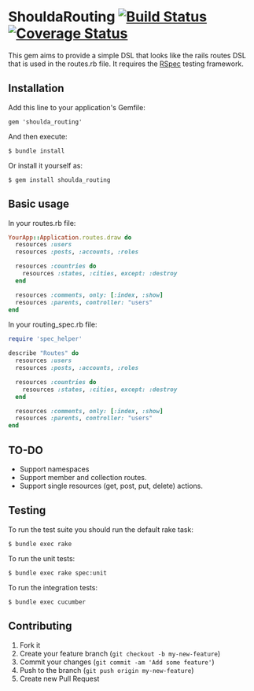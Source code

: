 # ShouldaRouting [![Build Status](https://travis-ci.org/alejandrogutierrez/shoulda_routing.png?branch=master)](https://travis-ci.org/alejandrogutierrez/shoulda_routing) [![Coverage Status](https://coveralls.io/repos/alejandrogutierrez/shoulda_routing/badge.png)](https://coveralls.io/r/alejandrogutierrez/shoulda_routing)

This gem aims to provide a simple DSL that looks like the rails routes DSL that is used in the routes.rb file.
It requires the [RSpec](https://github.com/rspec/rspec-rails) testing framework.

## Installation

Add this line to your application's Gemfile:

    gem 'shoulda_routing'

And then execute:

    $ bundle install

Or install it yourself as:

    $ gem install shoulda_routing

## Basic usage

In your routes.rb file:

```ruby
YourApp::Application.routes.draw do
  resources :users
  resources :posts, :accounts, :roles

  resources :countries do
    resources :states, :cities, except: :destroy
  end

  resources :comments, only: [:index, :show]
  resources :parents, controller: "users"
end
```

In your routing_spec.rb file:

```ruby
require 'spec_helper'

describe "Routes" do
  resources :users
  resources :posts, :accounts, :roles

  resources :countries do
    resources :states, :cities, except: :destroy
  end

  resources :comments, only: [:index, :show]
  resources :parents, controller: "users"
end
```

## TO-DO

* Support namespaces
* Support member and collection routes.
* Support single resources (get, post, put, delete) actions.

## Testing

To run the test suite you should run the default rake task:

    $ bundle exec rake

To run the unit tests:

    $ bundle exec rake spec:unit

To run the integration tests:

    $ bundle exec cucumber

## Contributing

1. Fork it
2. Create your feature branch (`git checkout -b my-new-feature`)
3. Commit your changes (`git commit -am 'Add some feature'`)
4. Push to the branch (`git push origin my-new-feature`)
5. Create new Pull Request
